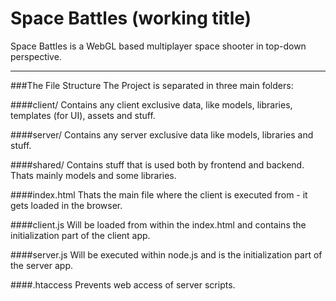 Space Battles (working title)
=============================

Space Battles is a WebGL based multiplayer space shooter in top-down perspective.

-------------------------------

###The File Structure
The Project is separated in three main folders:

####client/
Contains any client exclusive data, like models, libraries, templates (for UI), assets and stuff.

####server/
Contains any server exclusive data like models, libraries and stuff.

####shared/
Contains stuff that is used both by frontend and backend. Thats mainly models and some libraries.

####index.html
Thats the main file where the client is executed from - it gets loaded in the browser.

####client.js
Will be loaded from within the index.html and contains the initialization part of the client app.

####server.js
Will be executed within node.js and is the initialization part of the server app.

####.htaccess
Prevents web access of server scripts.